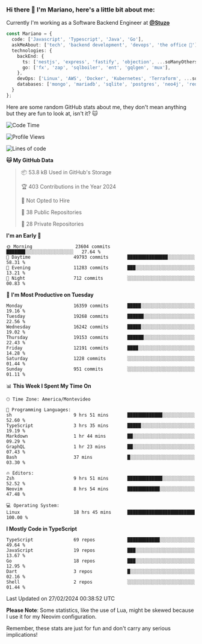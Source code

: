 ### Hi there 👋 I'm Mariano, here's a little bit about me:

Currently I'm working as a Software Backend Engineer at [**@Stuzo**](https://www.stuzo.com/)

```ts
const Mariano = {
  code: ['Javascript', 'Typescript', 'Java', 'Go'],
  askMeAbout: ['tech', 'backend development', 'devops', 'the office 💼'],
  technologies: {
    backEnd: {
      ts: ['nestjs', 'express', 'fastify', 'objection', ...soManyOthersFrameworks],
      go: ['fx', 'zap', 'sqlboiler', 'ent', 'gqlgen', 'mux'],
    },
    devOps: ['Linux', 'AWS', 'Docker', 'Kubernetes', 'Terraform', ...soManyOthersTools],
    databases: ['mongo', 'mariadb', 'sqlite', 'postgres', 'neo4j', 'redis', ...],
  }
};
```

Here are some random GitHub stats about me, they don't mean anything but they are fun to look at, isn't it? 🐱

<!--START_SECTION:waka-->
![Code Time](http://img.shields.io/badge/Code%20Time-1%2C739%20hrs%2048%20mins-blue)

![Profile Views](http://img.shields.io/badge/Profile%20Views-2-blue)

![Lines of code](https://img.shields.io/badge/From%20Hello%20World%20I%27ve%20Written-16.4%20million%20lines%20of%20code-blue)

**🐱 My GitHub Data** 

> 📦 53.8 kB Used in GitHub's Storage 
 > 
> 🏆 403 Contributions in the Year 2024
 > 
> 🚫 Not Opted to Hire
 > 
> 📜 38 Public Repositories 
 > 
> 🔑 28 Private Repositories 
 > 
**I'm an Early 🐤** 

```text
🌞 Morning                23604 commits       ███████░░░░░░░░░░░░░░░░░░   27.64 % 
🌆 Daytime                49793 commits       ███████████████░░░░░░░░░░   58.31 % 
🌃 Evening                11283 commits       ███░░░░░░░░░░░░░░░░░░░░░░   13.21 % 
🌙 Night                  712 commits         ░░░░░░░░░░░░░░░░░░░░░░░░░   00.83 % 
```
📅 **I'm Most Productive on Tuesday** 

```text
Monday                   16359 commits       █████░░░░░░░░░░░░░░░░░░░░   19.16 % 
Tuesday                  19268 commits       ██████░░░░░░░░░░░░░░░░░░░   22.56 % 
Wednesday                16242 commits       █████░░░░░░░░░░░░░░░░░░░░   19.02 % 
Thursday                 19153 commits       ██████░░░░░░░░░░░░░░░░░░░   22.43 % 
Friday                   12191 commits       ████░░░░░░░░░░░░░░░░░░░░░   14.28 % 
Saturday                 1228 commits        ░░░░░░░░░░░░░░░░░░░░░░░░░   01.44 % 
Sunday                   951 commits         ░░░░░░░░░░░░░░░░░░░░░░░░░   01.11 % 
```


📊 **This Week I Spent My Time On** 

```text
🕑︎ Time Zone: America/Montevideo

💬 Programming Languages: 
sh                       9 hrs 51 mins       █████████████░░░░░░░░░░░░   52.60 % 
TypeScript               3 hrs 35 mins       █████░░░░░░░░░░░░░░░░░░░░   19.19 % 
Markdown                 1 hr 44 mins        ██░░░░░░░░░░░░░░░░░░░░░░░   09.29 % 
GraphQL                  1 hr 23 mins        ██░░░░░░░░░░░░░░░░░░░░░░░   07.43 % 
Bash                     37 mins             █░░░░░░░░░░░░░░░░░░░░░░░░   03.30 % 

🔥 Editors: 
Zsh                      9 hrs 51 mins       █████████████░░░░░░░░░░░░   52.52 % 
Neovim                   8 hrs 54 mins       ████████████░░░░░░░░░░░░░   47.48 % 

💻 Operating System: 
Linux                    18 hrs 45 mins      █████████████████████████   100.00 % 
```

**I Mostly Code in TypeScript** 

```text
TypeScript               69 repos            ████████████░░░░░░░░░░░░░   49.64 % 
JavaScript               19 repos            ███░░░░░░░░░░░░░░░░░░░░░░   13.67 % 
Go                       18 repos            ███░░░░░░░░░░░░░░░░░░░░░░   12.95 % 
Dart                     3 repos             █░░░░░░░░░░░░░░░░░░░░░░░░   02.16 % 
Shell                    2 repos             ░░░░░░░░░░░░░░░░░░░░░░░░░   01.44 % 
```




 Last Updated on 27/02/2024 00:38:52 UTC
<!--END_SECTION:waka-->

**Please Note**: Some statistics, like the use of Lua, might be skewed because I use it for my Neovim configuration.

Remember, these stats are just for fun and don't carry any serious implications!
